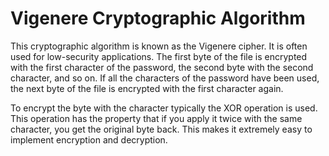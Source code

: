 # Vigenere Cryptographic Algorithm
This cryptographic algorithm is known as the Vigenere cipher. It is often used for low-security applications. The first byte of the file is encrypted with the first character of the password, the second byte with the second character, and so on. If all the characters of the password have been used, the next byte of the file is encrypted with the first character again.

To encrypt the byte with the character typically the XOR operation is used. This operation has the property that if you apply it twice with the same character, you get the original byte back. This makes it extremely easy to implement encryption and decryption.
